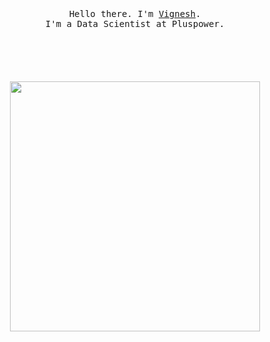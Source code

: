 <p align="center">
  <br>
  <br>
  <br>
  <samp>Hello there. I'm <a href="https://read.cv/vignesh.sankardas">Vignesh</a>.<br> I'm a Data Scientist at Pluspower.<br><br></samp>
  <br>
  <br>
  <br>
  <br>
  <img src="https://media.giphy.com/media/IThjAlJnD9WNO/giphy.gif" width="400" />
</p>
